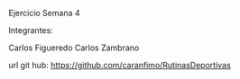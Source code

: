 Ejercicio Semana 4

Integrantes:

Carlos Figueredo
Carlos Zambrano

url git hub: https://github.com/caranfimo/RutinasDeportivas